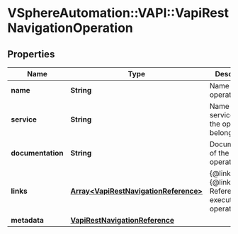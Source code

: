 # VSphereAutomation::VAPI::VapiRestNavigationOperation

## Properties
Name | Type | Description | Notes
------------ | ------------- | ------------- | -------------
**name** | **String** | Name of the operation. | [optional] 
**service** | **String** | Name of the service where the operations belongs to. | [optional] 
**documentation** | **String** | Documentation of the operation. | [optional] 
**links** | [**Array&lt;VapiRestNavigationReference&gt;**](VapiRestNavigationReference.md) | {@link List} of {@link Reference}s to execute the operation. | [optional] 
**metadata** | [**VapiRestNavigationReference**](VapiRestNavigationReference.md) |  | [optional] 


